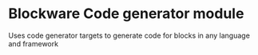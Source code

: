 # Blockware Code generator module
Uses code generator targets to generate code for blocks in any language and framework 


 
 
